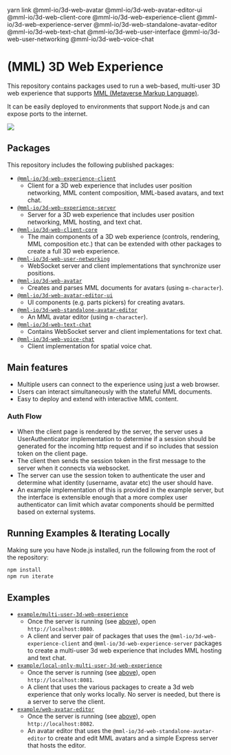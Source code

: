 yarn link @mml-io/3d-web-avatar @mml-io/3d-web-avatar-editor-ui @mml-io/3d-web-client-core @mml-io/3d-web-experience-client @mml-io/3d-web-experience-server @mml-io/3d-web-standalone-avatar-editor @mml-io/3d-web-text-chat @mml-io/3d-web-user-interface @mml-io/3d-web-user-networking @mml-io/3d-web-voice-chat


# (MML) 3D Web Experience

This repository contains packages used to run a web-based, multi-user 3D web experience that
supports [MML (Metaverse Markup Language)](https://mml.io/). 

It can be easily deployed to environments that support Node.js and can expose ports to the internet.

<img src="./playground.jpg">

## Packages

This repository includes the following published packages:

- [`@mml-io/3d-web-experience-client`](./packages/3d-web-experience-client)
  - Client for a 3D web experience that includes user position networking, MML content composition, 
    MML-based avatars, and text chat.
- [`@mml-io/3d-web-experience-server`](./packages/3d-web-experience-server)
  - Server for a 3D web experience that includes user position networking, MML hosting, and text chat.
- [`@mml-io/3d-web-client-core`](./packages/3d-web-client-core)
  - The main components of a 3D web experience (controls, rendering, MML composition etc.) that can be 
    extended with other packages to create a full 3D web experience.
- [`@mml-io/3d-web-user-networking`](./packages/3d-web-user-networking)
  - WebSocket server and client implementations that synchronize user positions.
- [`@mml-io/3d-web-avatar`](./packages/3d-web-avatar)
  - Creates and parses MML documents for avatars (using `m-character`).
- [`@mml-io/3d-web-avatar-editor-ui`](./packages/3d-web-avatar-editor-ui)
  - UI components (e.g. parts pickers) for creating avatars.
- [`@mml-io/3d-web-standalone-avatar-editor`](./packages/3d-web-standalone-avatar-editor)
  - An MML avatar editor (using `m-character`).
- [`@mml-io/3d-web-text-chat`](./packages/3d-web-text-chat)
  - Contains WebSocket server and client implementations for text chat.
- [`@mml-io/3d-web-voice-chat`](./packages/3d-web-voice-chat)
  - Client implementation for spatial voice chat.

## Main features

- Multiple users can connect to the experience using just a web browser.
- Users can interact simultaneously with the stateful MML documents.
- Easy to deploy and extend with interactive MML content.

### Auth Flow
- When the client page is rendered by the server, the server uses a UserAuthenticator implementation to determine if a session should be generated for the incoming http request and if so includes that session token on the client page.
- The client then sends the session token in the first message to the server when it connects via websocket.
- The server can use the session token to authenticate the user and determine what identity (username, avatar etc) the user should have.
- An example implementation of this is provided in the example server, but the interface is extensible enough that a more complex user authenticator can limit which avatar components should be permitted based on external systems.


## Running Examples & Iterating Locally

Making sure you have Node.js installed, run the following from the root of the repository:

```bash
npm install
npm run iterate
```

## Examples
 
- [`example/multi-user-3d-web-experience`](./example/multi-user-3d-web-experience)
  - Once the server is running (see [above](#running-examples--iterating-locally)), open `http://localhost:8080`.
  - A client and server pair of packages that uses the `@mml-io/3d-web-experience-client` and `@mml-io/3d-web-experience-server` packages to create a multi-user 3d web experience that includes MML hosting and text chat.
- [`example/local-only-multi-user-3d-web-experience`](./example/local-only-multi-user-3d-web-experience)
  - Once the server is running (see [above](#running-examples--iterating-locally)), open `http://localhost:8081`.
  - A client that uses the various packages to create a 3d web experience that only works locally. No server is needed, but there is a server to serve the client.
- [`example/web-avatar-editor`](./example/web-avatar-editor)
  - Once the server is running (see [above](#running-examples--iterating-locally)), open `http://localhost:8082`.
  - An avatar editor that uses the `@mml-io/3d-web-standalone-avatar-editor` to create and edit MML avatars and a simple Express server that hosts the editor.
